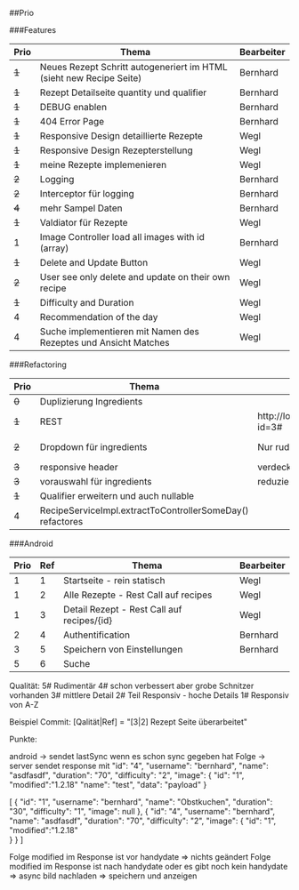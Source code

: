 ##Prio

###Features

| Prio| Thema|Bearbeiter|
|---|---|---|
|<del> 1 | Neues Rezept Schritt autogeneriert im HTML (sieht new Recipe Seite) | Bernhard </del>
|<del> 1 | Rezept Detailseite quantity und qualifier | Bernhard </del>
|<del> 1 | DEBUG enablen | Bernhard</del>
|<del> 1 | 404 Error Page | Bernhard </del>
|<del> 1 | Responsive Design detaillierte Rezepte | Wegl</del>
|<del> 1 |  Responsive Design Rezepterstellung | Wegl </del>
|<del> 1 | meine Rezepte implemenieren |Wegl </del>
|<del> 2 | Logging|Bernhard</del>
|<del> 2 | Interceptor für logging|Bernhard</del>
|<del> 4 | mehr Sampel Daten|Bernhard</del>
|<del> 1 | Valdiator für Rezepte |Wegl</del>
| 1 | Image Controller load all images with id (array) | Bernhard
|<del> 1 | Delete and Update Button| Wegl </del>
|<del> 2 | User see only delete and update on their own recipe| Wegl </del>
|<del> 1 | Difficulty and Duration | Wegl </del>
| 4 | Recommendation of the day |Wegl
| 4 | Suche implementieren mit Namen des Rezeptes und Ansicht Matches | Wegl


###Refactoring

| Prio | Thema | Observed | Expected | Bearbeiter |
|---|---|---|---|---|
|<del> 0 | Duplizierung Ingredients</del> |  |  |
|<del> 1 | REST | http://localhost:8080/recipes?id=3# | http://localhost:8080/recipes/3 | Bernhard</del>
|<del> 2 | Dropdown für ingredients| Nur rudimentäre Auswahl | Auswahl passt sich an den Input an | Wegl</del>
|<del> 3 | responsive header| verdeckt formular | Header passt sich an | Wegl </del>
|<del> 3 | vorauswahl für ingredients | reduziert wenn schon gewählt | in eigene Service-Klasse | Bernhard</del>
|<del> 1 | Qualifier erweitern und auch nullable| | | Bernhard</del>
| 4 | RecipeServiceImpl.extractToControllerSomeDay() refactores|  |  |


###Android

| Prio |Ref| Thema |  Bearbeiter |
|---|---|---|---|
| 1 |1| Startseite - rein statisch|Wegl|
| 1 |2| Alle Rezepte - Rest Call auf recipes| Wegl|
| 1 |3| Detail Rezept - Rest Call auf recipes/{id}| Wegl |
| 2 |4| Authentification| Bernhard |
| 3 |5| Speichern von Einstellungen| Bernhard|
| 5 |6| Suche| |

Qualität:
5# Rudimentär
4# schon verbessert aber grobe Schnitzer vorhanden
3# mittlere Detail
2# Teil Responsiv - hoche Details
1# Responsiv von A-Z

Beispiel Commit: [Qalität|Ref] = "[3|2] Rezept Seite überarbeitet"


Punkte:

android -> sendet lastSync wenn es schon sync gegeben hat
Folge -> server sendet response mit 
		"id": "4",
        "username": "bernhard",
        "name": "asdfasdf",
        "duration": "70",
        "difficulty": "2",
        "image": {
            "id": "1",
			"modified":"1.2.18"
            "name": "test",
            "data": "payload"
        }


[
    {
        "id": "1",
        "username": "bernhard",
        "name": "Obstkuchen",
        "duration": "30",
        "difficulty": "1",
        "image": null
    },
    {
        "id": "4",
        "username": "bernhard",
        "name": "asdfasdf",
        "duration": "70",
        "difficulty": "2",
        "image": {
            "id": "1",
			"modified":"1.2.18"   
        }
    }
]

Folge modified im Response ist vor handydate => nichts geändert
Folge modified im Response ist nach handydate oder es gibt noch kein handydate => async bild nachladen => speichern und anzeigen